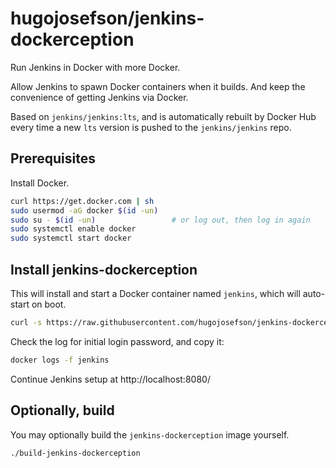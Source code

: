 # hugojosefson/jenkins-dockerception

Run Jenkins in Docker with more Docker.

Allow Jenkins to spawn Docker containers when it builds. And keep the
convenience of getting Jenkins via Docker.

Based on `jenkins/jenkins:lts`, and is automatically rebuilt by Docker
Hub every time a new `lts` version is pushed to the `jenkins/jenkins`
repo.

## Prerequisites

Install Docker.

```bash
curl https://get.docker.com | sh
sudo usermod -aG docker $(id -un)
sudo su - $(id -un)                 # or log out, then log in again
sudo systemctl enable docker
sudo systemctl start docker
```

## Install jenkins-dockerception

This will install and start a Docker container named `jenkins`, which will
auto-start on boot.

```bash
curl -s https://raw.githubusercontent.com/hugojosefson/jenkins-dockerception/master/install-jenkins-dockerception | bash
```

Check the log for initial login password, and copy it:

```bash
docker logs -f jenkins
```

Continue Jenkins setup at http://localhost:8080/

## Optionally, build

You may optionally build the `jenkins-dockerception` image yourself.

```bash
./build-jenkins-dockerception
```
